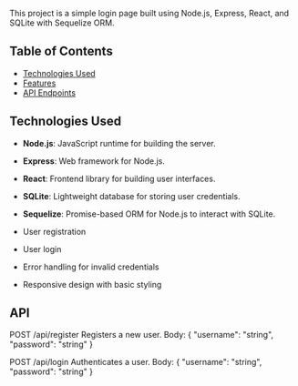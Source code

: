 This project is a simple login page built using Node.js, Express, React, and SQLite with Sequelize ORM.


## Table of Contents

- [Technologies Used](#technologies-used)
- [Features](#features)
- [API Endpoints](#api-endpoints)


## Technologies Used

- **Node.js**: JavaScript runtime for building the server.
- **Express**: Web framework for Node.js.
- **React**: Frontend library for building user interfaces.
- **SQLite**: Lightweight database for storing user credentials.
- **Sequelize**: Promise-based ORM for Node.js to interact with SQLite.

- User registration
- User login
- Error handling for invalid credentials
- Responsive design with basic styling

## API

POST /api/register
Registers a new user.
Body: { "username": "string", "password": "string" }


POST /api/login
Authenticates a user.
Body: { "username": "string", "password": "string" }
